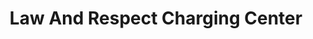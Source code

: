 ---
title: "Law And Respect Charging Center"
url: /zwedru/law-and-respect-charging-center/
shop: Elektronik
---